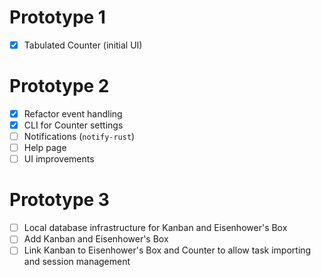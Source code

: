# Prototype 1

- [x] Tabulated Counter (initial UI)

# Prototype 2

- [x] Refactor event handling
- [x] CLI for Counter settings
- [ ] Notifications (`notify-rust`)
- [ ] Help page
- [ ] UI improvements

# Prototype 3

- [ ] Local database infrastructure for Kanban and Eisenhower's Box
- [ ] Add Kanban and Eisenhower's Box
- [ ] Link Kanban to Eisenhower's Box and Counter to allow task importing and session management
